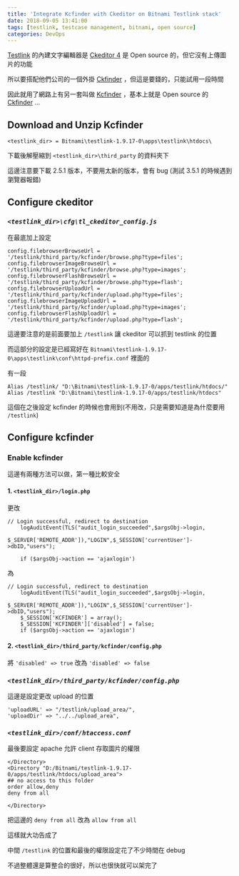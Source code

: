 ```yaml
---
title: 'Integrate Kcfinder with Ckeditor on Bitnami Testlink stack'
date: 2018-09-05 13:41:00
tags: [testlink, testcase management, bitnami, open source]
categories: DevOps
---
```


[Testlink](http://testlink.org/) 的內建文字編輯器是 [Ckeditor 4](https://ckeditor.com/) 是 Open source 的，但它沒有上傳圖片的功能

所以要搭配他們公司的一個外掛 [Ckfinder](https://ckeditor.com/ckeditor-4/ckfinder/) ，但這是要錢的，只能試用一段時間

<!--More-->

因此就用了網路上有另一套叫做 [Kcfinder](https://kcfinder.sunhater.com/) ，基本上就是 Open source 的 [Ckfinder](https://ckeditor.com/ckeditor-4/ckfinder/) ...

## Download and Unzip Kcfinder

`<testlink_dir> = Bitnami\testlink-1.9.17-0\apps\testlink\htdocs\`

下載後解壓縮到 `<testlink_dir>\third_party` 的資料夾下 

這邊注意要下載 2.5.1 版本，不要用太新的版本，會有 bug (測試 3.5.1 的時候遇到瀏覽器報錯)

## Configure ckeditor

### *`<testlink_dir>\cfg\tl_ckeditor_config.js`*

在最底加上設定

    config.filebrowserBrowseUrl = '/testlink/third_party/kcfinder/browse.php?type=files';
    config.filebrowserImageBrowseUrl = '/testlink/third_party/kcfinder/browse.php?type=images';
    config.filebrowserFlashBrowseUrl = '/testlink/third_party/kcfinder/browse.php?type=flash';
    config.filebrowserUploadUrl = '/testlink/third_party/kcfinder/upload.php?type=files';
    config.filebrowserImageUploadUrl = '/testlink/third_party/kcfinder/upload.php?type=images';
    config.filebrowserFlashUploadUrl = '/testlink/third_party/kcfinder/upload.php?type=flash';

這邊要注意的是前面要加上 `/testlink` 讓 ckeditor 可以抓到 testlink 的位置

而這部分的設定是已經寫好在 `Bitnami\testlink-1.9.17-0\apps\testlink\conf\httpd-prefix.conf` 裡面的

有一段

    Alias /testlink/ "D:\Bitnami\testlink-1.9.17-0/apps/testlink/htdocs/"
    Alias /testlink "D:\Bitnami\testlink-1.9.17-0/apps/testlink/htdocs"

這個在之後設定 kcfinder 的時候也會用到(不用改，只是需要知道是為什麼要用 `/testlink`)

## Configure kcfinder

### Enable kcfinder

這邊有兩種方法可以做，第一種比較安全

#### 1. `<testlink_dir>/login.php`

更改

    // Login successful, redirect to destination
        logAuditEvent(TLS("audit_login_succeeded",$argsObj->login,
                      $_SERVER['REMOTE_ADDR']),"LOGIN",$_SESSION['currentUser']->dbID,"users");

        if ($argsObj->action == 'ajaxlogin') 

為

    // Login successful, redirect to destination
        logAuditEvent(TLS("audit_login_succeeded",$argsObj->login,
                      $_SERVER['REMOTE_ADDR']),"LOGIN",$_SESSION['currentUser']->dbID,"users");
        $_SESSION['KCFINDER'] = array();
        $_SESSION['KCFINDER']['disabled'] = false;
        if ($argsObj->action == 'ajaxlogin') 

#### 2. `<testlink_dir>/third_party/kcfinder/config.php`

將 `'disabled' => true` 改為 `'disabled' => false`

### *`<testlink_dir>/third_party/kcfinder/config.php`*

這邊是設定更改 upload 的位置

    'uploadURL' => "/testlink/upload_area/",
    'uploadDir' => "../../upload_area",

### *`<testlink_dir>/conf/htaccess.conf`*

最後要設定 apache 允許 client 存取圖片的權限

    </Directory>
    <Directory "D:/Bitnami/testlink-1.9.17-0/apps/testlink/htdocs/upload_area">
    ## no access to this folder
    order allow,deny
    deny from all

    </Directory>

把這邊的 `deny from all` 改為 `allow from all`

這樣就大功告成了

中間 `/testlink` 的位置和最後的權限設定花了不少時間在 debug

不過整體還是算整合的很好，所以也很快就可以架完了
